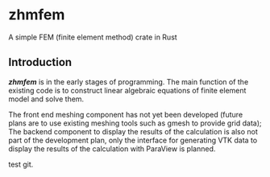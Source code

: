 # zhmfem
A simple FEM (finite element method) crate in Rust

## Introduction
***zhmfem*** is in the early stages of programming. The main function of the existing code is to construct linear algebraic equations of finite element model and solve them. 

The front end meshing component has not yet been developed (future plans are to use existing meshing tools such as gmesh to provide grid data); The backend component to display the results of the calculation is also not part of the development plan, only the interface for generating VTK data to display the results of the calculation with ParaView is planned.

test git.
